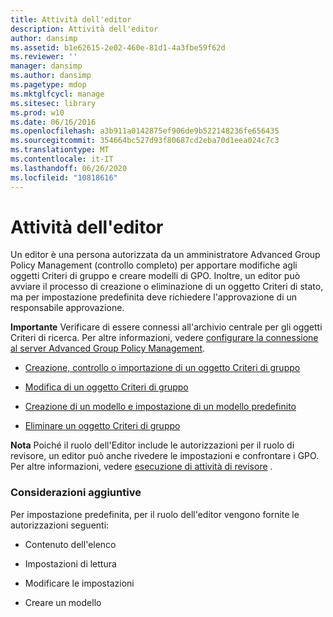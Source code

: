 ```yaml
---
title: Attività dell'editor
description: Attività dell'editor
author: dansimp
ms.assetid: b1e62615-2e02-460e-81d1-4a3fbe59f62d
ms.reviewer: ''
manager: dansimp
ms.author: dansimp
ms.pagetype: mdop
ms.mktglfcycl: manage
ms.sitesec: library
ms.prod: w10
ms.date: 06/16/2016
ms.openlocfilehash: a3b911a0142875ef906de9b522148236fe656435
ms.sourcegitcommit: 354664bc527d93f80687cd2eba70d1eea024c7c3
ms.translationtype: MT
ms.contentlocale: it-IT
ms.lasthandoff: 06/26/2020
ms.locfileid: "10818616"
---
```

# Attività dell'editor


Un editor è una persona autorizzata da un amministratore Advanced Group Policy Management (controllo completo) per apportare modifiche agli oggetti Criteri di gruppo e creare modelli di GPO. Inoltre, un editor può avviare il processo di creazione o eliminazione di un oggetto Criteri di stato, ma per impostazione predefinita deve richiedere l'approvazione di un responsabile approvazione.

**Importante**  Verificare di essere connessi all'archivio centrale per gli oggetti Criteri di ricerca. Per altre informazioni, vedere [configurare la connessione al server Advanced Group Policy Management](configure-the-agpm-server-connection-reviewer.md).

 

-   [Creazione, controllo o importazione di un oggetto Criteri di gruppo](creating-controlling-or-importing-a-gpo-editor.md)

-   [Modifica di un oggetto Criteri di gruppo](editing-a-gpo.md)

-   [Creazione di un modello e impostazione di un modello predefinito](creating-a-template-and-setting-a-default-template.md)

-   [Eliminare un oggetto Criteri di gruppo](delete-a-gpo-editor.md)

**Nota**  Poiché il ruolo dell'Editor include le autorizzazioni per il ruolo di revisore, un editor può anche rivedere le impostazioni e confrontare i GPO. Per altre informazioni, vedere [esecuzione di attività di revisore](performing-reviewer-tasks.md) .

 

### Considerazioni aggiuntive

Per impostazione predefinita, per il ruolo dell'editor vengono fornite le autorizzazioni seguenti:

-   Contenuto dell'elenco

-   Impostazioni di lettura

-   Modificare le impostazioni

-   Creare un modello

 

 





